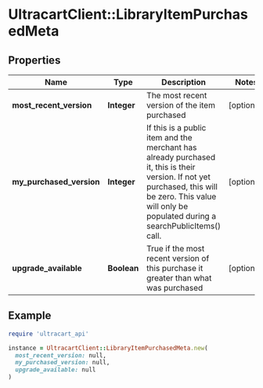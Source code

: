 # UltracartClient::LibraryItemPurchasedMeta

## Properties

| Name | Type | Description | Notes |
| ---- | ---- | ----------- | ----- |
| **most_recent_version** | **Integer** | The most recent version of the item purchased | [optional] |
| **my_purchased_version** | **Integer** | If this is a public item and the merchant has already purchased it, this is their version.  If not yet purchased, this will be zero.  This value will only be populated during a searchPublicItems() call. | [optional] |
| **upgrade_available** | **Boolean** | True if the most recent version of this purchase it greater than what was purchased | [optional] |

## Example

```ruby
require 'ultracart_api'

instance = UltracartClient::LibraryItemPurchasedMeta.new(
  most_recent_version: null,
  my_purchased_version: null,
  upgrade_available: null
)
```


